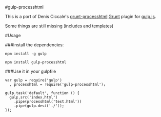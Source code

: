 #gulp-processhtml

This is a port of Denis Ciccale's [grunt-processhtml](https://github.com/dciccale/grunt-processhtml) 
[Grunt](http://www.gruntjs.com) plugin for [gulp.js](http://www.gulpjs.com).

Some things are still missing (includes and templates)

#Usage

###Install the dependencies:

`npm install -g gulp`

`npm install gulp-processhtml`

###Use it in your gulpfile

```
var gulp = require('gulp')
  , processhtml = require('gulp-processhtml');

gulp.task('default', function () {
  gulp.src('index.html')
    .pipe(processhtml('test.html'))
    .pipe(gulp.dest('./'));
});
```

